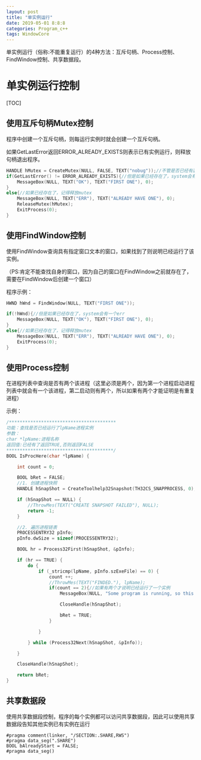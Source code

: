```yaml
---
layout: post
title: "单实例运行"
date: 2019-05-01 8:8:8
categories: Program_c++
tags: WindowCore
---
```

单实例运行（俗称:不能重复运行）的4种方法：互斥句柄、Process控制、FindWindow控制、共享数据段。

# 单实例运行控制

[TOC]
## 使用互斥句柄Mutex控制

程序中创建一个互斥句柄，则每运行实例时就会创建一个互斥句柄。

如果GetLastError返回ERROR_ALREADY_EXISTS则表示已有实例运行，则释放句柄退出程序。

```c
HANDLE hMutex = CreateMutex(NULL, FALSE, TEXT("nobug"));//不管是否已经有这个Mutex，这里创建hMutex都会成功
if(GetLastError() != ERROR_ALREADY_EXISTS){//但是如果已经存在了，system会有一个err
    MessageBox(NULL, TEXT("OK"), TEXT("FIRST ONE"), 0);
}
else{//如果已经存在了，记得释放mutex
    MessageBox(NULL, TEXT("ERR"), TEXT("ALREADY HAVE ONE"), 0);
    ReleaseMutex(hMutex);
    ExitProcess(0);
}
```

## 使用FindWindow控制

使用FindWindow查询具有指定窗口文本的窗口，如果找到了则说明已经运行了该实例。

（PS:肯定不能查找自身的窗口，因为自己的窗口在FindWindow之前就存在了，需要在FindWindow后创建一个窗口）

程序示例：

```c
HWND hWnd = FindWindow(NULL, TEXT("FIRST ONE"));

if(!hWnd){//但是如果已经存在了，system会有一个err
	MessageBox(NULL, TEXT("OK"), TEXT("FIRST ONE"), 0);
}
else{//如果已经存在了，记得释放mutex
	MessageBox(NULL, TEXT("ERR"), TEXT("ALREADY HAVE ONE"), 0);
	ExitProcess(0);
}
```

## 使用Process控制 

在进程列表中查询是否有两个该进程（这里必须是两个，因为第一个进程启动进程列表中就会有一个该进程，第二启动则有两个，所以如果有两个才能证明是有重复进程）

示例：

```c
/****************************************
功能：查找是否已经运行了lpName进程实例
参数：
char *lpName:进程名称
返回值:已经有了返回TRUE,否则返回FALSE
****************************************/
BOOL IsProcHere(char *lpName) {

	int count = 0;

	BOOL bRet = FALSE;
	//1. 创建进程快照
	HANDLE hSnapShot = CreateToolhelp32Snapshot(TH32CS_SNAPPROCESS, 0);

	if (hSnapShot == NULL) {
		//ThrowMes(TEXT("CREATE SNAPSHOT FAILED"), NULL);
		return -1;
	}

	//2. 遍历进程链表
	PROCESSENTRY32 pInfo;
	pInfo.dwSize = sizeof(PROCESSENTRY32);

	BOOL hr = Process32First(hSnapShot, &pInfo);

	if (hr == TRUE) {
		do {
			if (_stricmp(lpName, pInfo.szExeFile) == 0) {
				count ++;
				//ThrowMes(TEXT("FINDED."), lpName);
				if(count == 2){//如果有两个才说明已经运行了一个实例
					MessageBox(NULL, "Some program is running, so this will exit.", "START ERR", 0);

					CloseHandle(hSnapShot);

					bRet = TRUE;
				}

			}

		} while (Process32Next(hSnapShot, &pInfo));

	}

	CloseHandle(hSnapShot);

	return bRet;
}
```

## 共享数据段

使用共享数据段控制，程序的每个实例都可以访问共享数据段，因此可以使用共享数据段告知其他实例已有实例在运行

```
#pragma comment(linker, "/SECTION:.SHARE,RWS")
#pragma data_seg(".SHARE")
BOOL bAlreadyStart = FALSE;
#pragma data_seg()
```